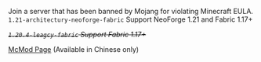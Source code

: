 Join a server that has been banned by Mojang for violating Minecraft EULA.
`1.21-architectury-neoforge-fabric` Support NeoForge 1.21 and Fabric 1.17+


~~*`1.20.4-leagcy-fabric` Support Fabric 1.17+*~~

[McMod Page](https://www.mcmod.cn/class/15013.html) (Available in Chinese only)